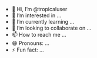 - 👋 Hi, I’m @tropicaluser
- 👀 I’m interested in ...
- 🌱 I’m currently learning ...
- 💞️ I’m looking to collaborate on ...
- 📫 How to reach me ...
- 😄 Pronouns: ...
- ⚡ Fun fact: ...

<!---
tropicaluser/tropicaluser is a ✨ special ✨ repository because its `README.md` (this file) appears on your GitHub profile.
You can click the Preview link to take a look at your changes.
--->
